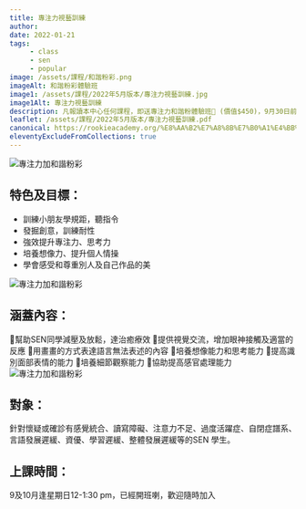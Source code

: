 ```yaml
---
title: 專注力視藝訓練
author:
date: 2022-01-21
tags: 
     - class
     - sen
     - popular
image: /assets/課程/和諧粉彩.png
imageAlt: 和諧粉彩體驗班
image1: /assets/課程/2022年5月版本/專注力視藝訓練.jpg
image1Alt: 專注力視藝訓練
description: 凡報讀本中心任何課程，即送專注力和諧粉體驗班🎨 (價值$450)，9月30日前或額滿即止！詳情請 WhatsApp 9618 5765 或 pm 向我們查詢。
leaflet: /assets/課程/2022年5月版本/專注力視藝訓練.pdf
canonical: https://rookieacademy.org/%E8%AA%B2%E7%A8%8B%E7%B0%A1%E4%BB%8B/%E5%B0%88%E6%B3%A8%E5%8A%9B%E8%A6%96%E8%97%9D%E8%A8%93%E7%B7%B4/
eleventyExcludeFromCollections: true
---
```


![專注力加和諧粉彩](/assets/課程/2022年5月版本/和諧粉彩-2.png "上課花絮")


## 特色及目標：
- 訓練小朋友學規距，聽指令
- 發掘創意，訓練耐性
- 強效提升專注力、思考力
- 培養想像力、提升個人情操
- 學會感受和尊重別人及自己作品的美

![專注力加和諧粉彩](/assets/課程/2022年5月版本/和諧粉彩-5.png "上課花絮")

## 涵蓋內容：
🌟幫助SEN同學減壓及放鬆，達治癒療效
🌟提供視覺交流，增加眼神接觸及適當的反應
🌟用畫畫的方式表達語言無法表述的內容
🌟培養想像能力和思考能力
🌟提高識別面部表情的能力
🌟培養細節觀察能力
🌟協助提高感官處理能力
![專注力加和諧粉彩](/assets/課程/2022年5月版本/和諧粉彩-6.png "上課花絮")

## 對象：
針對懷疑或確診有感覺統合、讀寫障礙、注意力不足、過度活躍症、自閉症譜系、言語發展遲緩、資優、學習遲緩、整體發展遲緩等的SEN 學生。
## 上課時間：
9及10月逢星期日12-1:30 pm，已經開班喇，歡迎隨時加入